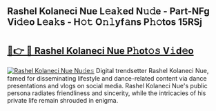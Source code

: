 ## Rashel Kolaneci Nue L𝚎a𝚔ed N𝚞𝚍e - Part-NFg Vi𝚍𝚎o L𝚎a𝚔s - H𝚘𝚝 O𝚗𝚕yf𝚊ns P𝚑𝚘tos 15RSj

# <h2><a href="http://kf4311.oniu.top/?m=Rashel+Kolaneci+Nue">🔗👉 🔴 Rashel Kolaneci Nue P𝚑ot𝚘𝚜 V𝚒d𝚎o</a></h2>

[![Rashel Kolaneci Nue Nu𝚍e𝚜](https://i.imgur.com/0qMVB7G.gif)](http://kf4311.oniu.top/?m=Rashel+Kolaneci+Nue)
Digital trendsetter Rashel Kolaneci Nue, famed for disseminating lifestyle and dance-related content via dance presentations and vlogs on social media. Rashel Kolaneci Nue's public persona radiates friendliness and sincerity, while the intricacies of his private life remain shrouded in enigma.  
